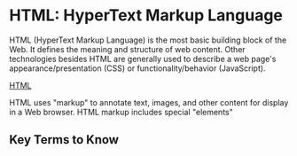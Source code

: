 # HTML: HyperText Markup Language

HTML (HyperText Markup Language) is the most basic building block of the Web. It defines the meaning and structure of web content. Other technologies besides HTML are generally used to describe a web page's appearance/presentation (CSS) or functionality/behavior (JavaScript).

[HTML](https://developer.mozilla.org/en-US/docs/Web/HTML)

HTML uses "markup" to annotate text, images, and other content for display in a Web browser. HTML markup includes special "elements"

## Key Terms to Know
<head>
<title>
<body>
<header>
<footer>
<article>
<section>
<p>
<div>
<span>
<img>
<aside>
<audio>
<canvas>
<datalist>
<details>
<embed>
<nav>
<output>
<progress>
<video>
<ul>
<ol>
<li> 